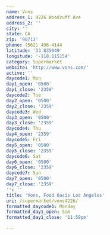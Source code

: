 ```yaml
---
name: Vons
address_1: 4226 Woodruff Ave
address_2: ''
city: ''
state: CA
zip: '90713'
phone: (562) 496-4144
latitude: '33.835049'
longitude: '-118.115154'
category: Supermarket
website: 'http://www.vons.com/'
active: ''
daycode1: Mon
day1_open: '0500'
day1_close: '2359'
daycode2: Tue
day2_open: '0500'
day2_close: '2359'
daycode3: Wed
day3_open: '0500'
day3_close: '2359'
daycode4: Thu
day4_open: '2359'
daycode5: Fri
day5_open: '0500'
day5_close: '2359'
daycode6: Sat
day6_open: '0500'
day6_close: '2359'
daycode7: Sun
day7_open: '0500'
day7_close: '2359'
'': ''
title: 'Vons, Food Oasis Los Angeles'
uri: /supermarket/vons4226/
formatted_daycode1: Monday
formatted_day1_open: 5am
formatted_day1_close: '11:59pm'

---
```

